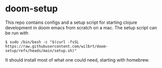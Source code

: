 # doom-setup

This repo contains configs and a setup script for starting clojure development in doom emacs from scratch on a mac.
The setup script can be run with
```
$ sudo /bin/bash -c "$(curl -fsSL https://raw.githubusercontent.com/wilbrt/doom-setup/refs/heads/main/setup.sh)"
```
It should install most of what one could need, starting with homebrew.
